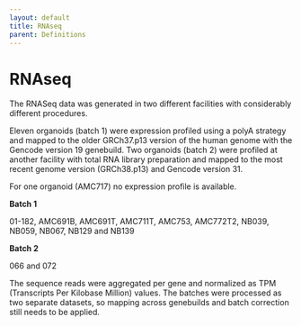 ```yaml
---
layout: default
title: RNAseq
parent: Definitions
---
```



# RNAseq

The RNASeq data was generated in two different facilities with considerably different procedures.

Eleven organoids (batch 1) were expression profiled using a polyA strategy and mapped to the older GRCh37.p13 version of the human genome with the Gencode version 19 genebuild. Two organoids (batch 2) were profiled at another facility with total RNA library preparation and mapped to the most recent genome version (GRCh38.p13) and Gencode version 31.

For one organoid (AMC717) no expression profile is available.

**Batch 1**

01-182, AMC691B, AMC691T, AMC711T, AMC753, AMC772T2, NB039, NB059, NB067, NB129 and NB139

**Batch 2**

066 and 072

The sequence reads were aggregated per gene and normalized as TPM (Transcripts Per Kilobase Million) values. The batches were processed as two separate datasets, so mapping across genebuilds and batch correction still needs to be applied.
